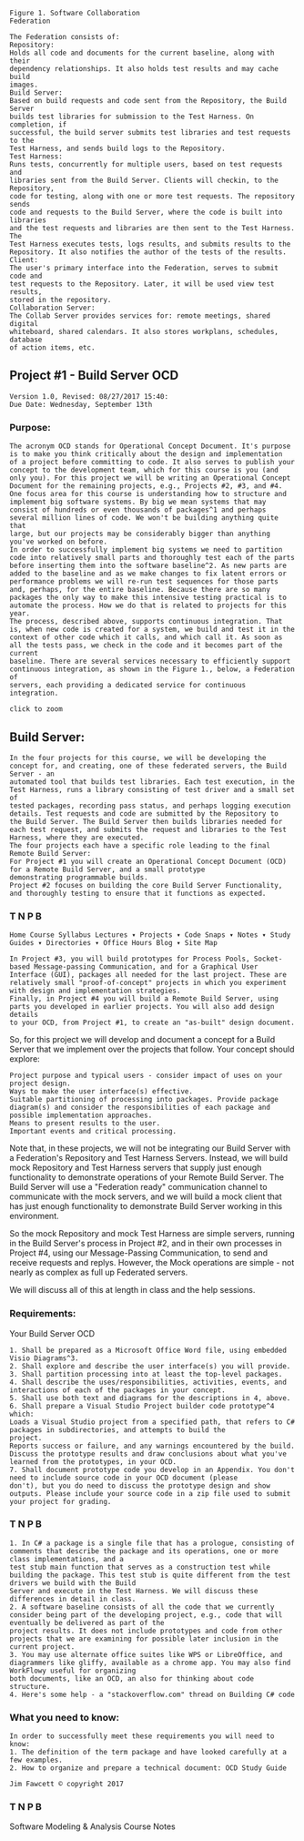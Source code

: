 ```
Figure 1. Software Collaboration
Federation
```
```
The Federation consists of:
Repository:
Holds all code and documents for the current baseline, along with their
dependency relationships. It also holds test results and may cache build
images.
Build Server:
Based on build requests and code sent from the Repository, the Build Server
builds test libraries for submission to the Test Harness. On completion, if
successful, the build server submits test libraries and test requests to the
Test Harness, and sends build logs to the Repository.
Test Harness:
Runs tests, concurrently for multiple users, based on test requests and
libraries sent from the Build Server. Clients will checkin, to the Repository,
code for testing, along with one or more test requests. The repository sends
code and requests to the Build Server, where the code is built into libraries
and the test requests and libraries are then sent to the Test Harness. The
Test Harness executes tests, logs results, and submits results to the
Repository. It also notifies the author of the tests of the results.
Client:
The user's primary interface into the Federation, serves to submit code and
test requests to the Repository. Later, it will be used view test results,
stored in the repository.
Collaboration Server:
The Collab Server provides services for: remote meetings, shared digital
whiteboard, shared calendars. It also stores workplans, schedules, database
of action items, etc.
```
## Project #1 - Build Server OCD

```
Version 1.0, Revised: 08/27/2017 15:40:
Due Date: Wednesday, September 13th
```
### Purpose:

```
The acronym OCD stands for Operational Concept Document. It's purpose is to make you think critically about the design and implementation
of a project before committing to code. It also serves to publish your concept to the development team, which for this course is you (and
only you). For this project we will be writing an Operational Concept Document for the remaining projects, e.g., Projects #2, #3, and #4.
One focus area for this course is understanding how to structure and implement big software systems. By big we mean systems that may
consist of hundreds or even thousands of packages^1 and perhaps several million lines of code. We won't be building anything quite that
large, but our projects may be considerably bigger than anything you've worked on before.
In order to successfully implement big systems we need to partition code into relatively small parts and thoroughly test each of the parts
before inserting them into the software baseline^2. As new parts are added to the baseline and as we make changes to fix latent errors or
performance problems we will re-run test sequences for those parts and, perhaps, for the entire baseline. Because there are so many
packages the only way to make this intensive testing practical is to automate the process. How we do that is related to projects for this year.
The process, described above, supports continuous integration. That is, when new code is created for a system, we build and test it in the
context of other code which it calls, and which call it. As soon as all the tests pass, we check in the code and it becomes part of the current
baseline. There are several services necessary to efficiently support continuous integration, as shown in the Figure 1., below, a Federation of
servers, each providing a dedicated service for continuous integration.
```
```
click to zoom
```
## Build Server:

```
In the four projects for this course, we will be developing the concept for, and creating, one of these federated servers, the Build Server - an
automated tool that builds test libraries. Each test execution, in the Test Harness, runs a library consisting of test driver and a small set of
tested packages, recording pass status, and perhaps logging execution details. Test requests and code are submitted by the Repository to
the Build Server. The Build Server then builds libraries needed for each test request, and submits the request and libraries to the Test
Harness, where they are executed.
The four projects each have a specific role leading to the final Remote Build Server:
For Project #1 you will create an Operational Concept Document (OCD) for a Remote Build Server, and a small prototype
demonstrating programmable builds.
Project #2 focuses on building the core Build Server Functionality, and thoroughly testing to ensure that it functions as expected.
```
### T N P B

```
Home Course Syllabus Lectures ▾ Projects ▾ Code Snaps ▾ Notes ▾ Study Guides ▾ Directories ▾ Office Hours Blog ▾ Site Map
```

```
In Project #3, you will build prototypes for Process Pools, Socket-based Message-passing Communication, and for a Graphical User
Interface (GUI), packages all needed for the last project. These are relatively small "proof-of-concept" projects in which you experiment
with design and implementation strategies.
Finally, in Project #4 you will build a Remote Build Server, using parts you developed in earlier projects. You will also add design details
to your OCD, from Project #1, to create an "as-built" design document.
```
So, for this project we will develop and document a concept for a Build Server that we implement over the projects that follow. Your concept
should explore:

```
Project purpose and typical users - consider impact of uses on your project design.
Ways to make the user interface(s) effective.
Suitable partitioning of processing into packages. Provide package diagram(s) and consider the responsibilities of each package and
possible implementation approaches.
Means to present results to the user.
Important events and critical processing.
```
Note that, in these projects, we will not be integrating our Build Server with a Federation's Repository and Test Harness Servers. Instead, we
will build mock Repository and Test Harness servers that supply just enough functionality to demonstrate operations of your Remote Build
Server. The Build Server will use a "Federation ready" communication channel to communicate with the mock servers, and we will build a
mock client that has just enough functionality to demonstrate Build Server working in this environment.

So the mock Repository and mock Test Harness are simple servers, running in the Build Server's process in Project #2, and in their own
processes in Project #4, using our Message-Passing Communication, to send and receive requests and replys. However, the Mock operations
are simple - not nearly as complex as full up Federated servers.

We will discuss all of this at length in class and the help sessions.

### Requirements:

Your Build Server OCD

```
1. Shall be prepared as a Microsoft Office Word file, using embedded Visio Diagrams^3.
2. Shall explore and describe the user interface(s) you will provide.
3. Shall partition processing into at least the top-level packages.
4. Shall describe the uses/responsibilities, activities, events, and interactions of each of the packages in your concept.
5. Shall use both text and diagrams for the descriptions in 4, above.
6. Shall prepare a Visual Studio Project builder code prototype^4 which:
Loads a Visual Studio project from a specified path, that refers to C# packages in subdirectories, and attempts to build the
project.
Reports success or failure, and any warnings encountered by the build.
Discuss the prototype results and draw conclusions about what you've learned from the prototypes, in your OCD.
7. Shall document prototype code you develop in an Appendix. You don't need to include source code in your OCD document (please
don't), but you do need to discuss the prototype design and show outputs. Please include your source code in a zip file used to submit
your project for grading.
```
### T N P B


```
1. In C# a package is a single file that has a prologue, consisting of comments that describe the package and its operations, one or more class implementations, and a
test stub main function that serves as a construction test while building the package. This test stub is quite different from the test drivers we build with the Build
Server and execute in the Test Harness. We will discuss these differences in detail in class.
2. A software baseline consists of all the code that we currently consider being part of the developing project, e.g., code that will eventually be delivered as part of the
project results. It does not include prototypes and code from other projects that we are examining for possible later inclusion in the current project.
3. You may use alternate office suites like WPS or LibreOffice, and diagrammers like gliffy, available as a chrome app. You may also find WorkFlowy useful for organizing
both documents, like an OCD, an also for thinking about code structure.
4. Here's some help - a "stackoverflow.com" thread on Building C# code
```
### What you need to know:

```
In order to successfully meet these requirements you will need to know:
1. The definition of the term package and have looked carefully at a few examples.
2. How to organize and prepare a technical document: OCD Study Guide
```
```
Jim Fawcett © copyright 2017
```
### T N P B

Software Modeling & Analysis Course Notes


